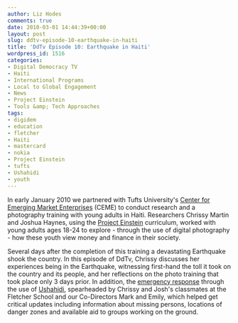 ```yaml
---
author: Liz Hodes
comments: true
date: 2010-03-01 14:44:39+00:00
layout: post
slug: ddtv-episode-10-earthquake-in-haiti
title: 'DdTv Episode 10: Earthquake in Haiti'
wordpress_id: 1516
categories:
- Digital Democracy TV
- Haiti
- International Programs
- Local to Global Engagement
- News
- Project Einstein
- Tools &amp; Tech Approaches
tags:
- digidem
- education
- fletcher
- Haiti
- mastercard
- nokia
- Project Einstein
- tufts
- Ushahidi
- youth
---
```




In early January 2010 we partnered with Tufts University's [Center for Emerging Market Enterprises](http://fletcher.tufts.edu/ceme/) (CEME) to conduct research and a photography training with young adults in Haiti. Researchers Chrissy Martin and Joshua Haynes, using the [Project Einstein](http://digital-democracy.org/what-we-do/programs/#projecteinstein) curriculum, worked with young adults ages 18-24 to explore - through the use of digital photography - how these youth view money and finance in their society.

Several days after the completion of this training a devastating Earthquake shook the country. In this episode of DdTv, Chrissy discusses her experiences being in the Earthquake, witnessing first-hand the toll it took on the country and its people, and her reflections on the photo training that took place only 3 days prior. In addition, the [emergency response](http://digital-democracy.org/2010/01/17/support-ongoing-haiti-earthquake-response-efforts/) through the use of [Ushahidi](http://haiti.ushahidi.com/), spearheaded by Chrissy and Josh's classmates at the Fletcher School and our Co-Directors Mark and Emily, which helped get critical updates including information about missing persons, locations of danger zones and available aid to groups working on the ground.
